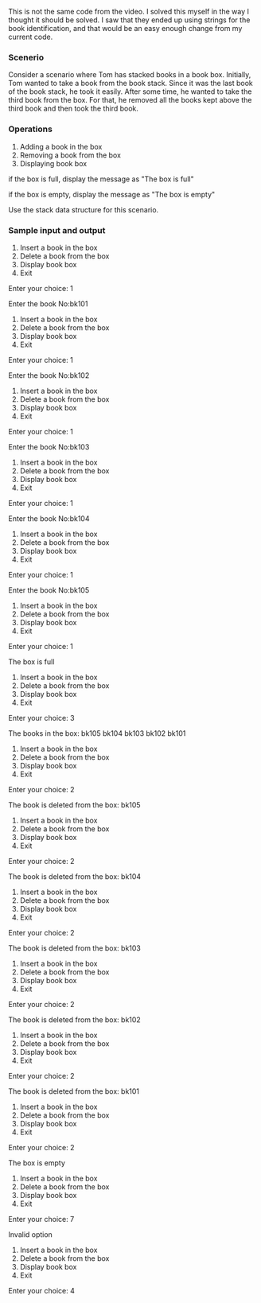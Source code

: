 This is not the same code from the video. I solved this myself in the way I thought it should be solved.  I saw that they ended up using strings for the book identification, and that would be an easy enough change from my current code.

### Scenerio

Consider a scenario where Tom has stacked books in a book box. Initially, Tom wanted to take a book from the book stack. Since it was the last book of the book stack, he took it easily. After some time, he wanted to take the third book from the box. For that, he removed all the books kept above the third book and then took the third book.

### Operations

1. Adding a book in the box
2. Removing a book from the box
3. Displaying book box

if the box is full, display the message as "The box is full"

if the box is empty, display the message as "The box is empty"

Use the stack data structure for this scenario.

### Sample input and output

1. Insert a book in the box
2. Delete a book from the box
3. Display book box
4. Exit

Enter your choice: 1

Enter the book No:bk101

1. Insert a book in the box
2. Delete a book from the box
3. Display book box
4. Exit

Enter your choice: 1

Enter the book No:bk102

1. Insert a book in the box
2. Delete a book from the box
3. Display book box
4. Exit

Enter your choice: 1

Enter the book No:bk103

1. Insert a book in the box
2. Delete a book from the box
3. Display book box
4. Exit

Enter your choice: 1

Enter the book No:bk104

1. Insert a book in the box
2. Delete a book from the box
3. Display book box
4. Exit

Enter your choice: 1

Enter the book No:bk105

1. Insert a book in the box
2. Delete a book from the box
3. Display book box
4. Exit

Enter your choice: 1

The box is full

1. Insert a book in the box
2. Delete a book from the box
3. Display book box
4. Exit

Enter your choice: 3

The books in the box: bk105 bk104 bk103 bk102 bk101

1. Insert a book in the box
2. Delete a book from the box
3. Display book box
4. Exit

Enter your choice: 2

The book is deleted from the box: bk105

1. Insert a book in the box
2. Delete a book from the box
3. Display book box
4. Exit

Enter your choice: 2

The book is deleted from the box: bk104

1. Insert a book in the box
2. Delete a book from the box
3. Display book box
4. Exit

Enter your choice: 2

The book is deleted from the box: bk103

1. Insert a book in the box
2. Delete a book from the box
3. Display book box
4. Exit

Enter your choice: 2

The book is deleted from the box: bk102

1. Insert a book in the box
2. Delete a book from the box
3. Display book box
4. Exit

Enter your choice: 2

The book is deleted from the box: bk101

1. Insert a book in the box
2. Delete a book from the box
3. Display book box
4. Exit

Enter your choice: 2

The box is empty

1. Insert a book in the box
2. Delete a book from the box
3. Display book box
4. Exit

Enter your choice: 7

Invalid option

1. Insert a book in the box
2. Delete a book from the box
3. Display book box
4. Exit

Enter your choice: 4

